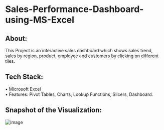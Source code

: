 # Sales-Performance-Dashboard-using-MS-Excel
## About:
This Project is an interactive sales dashboard which shows sales trend, sales by region, product, employee and customers by clicking on different tiles.
## Tech Stack:
• Microsoft Excel                                                                                                                                                         
• Features: Pivot Tables, Charts, Lookup Functions, Slicers, Dashboard.
## Snapshot of the Visualization:
![image](https://user-images.githubusercontent.com/118591648/202839753-aece3b64-3f99-42b6-8c1d-b039cc7de612.png)
